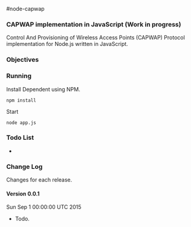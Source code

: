 #node-capwap

### CAPWAP implementation in JavaScript (Work in progress)

Control And Provisioning of Wireless Access Points (CAPWAP) Protocol implementation for Node.js
written in JavaScript.

### Objectives

### Running

Install Dependent using NPM.

```
npm install
```

Start

```
node app.js
```

### Todo List

 * 


### Change Log

Changes for each release.

#### Version 0.0.1

Sun Sep  1 00:00:00 UTC 2015

 * Todo.